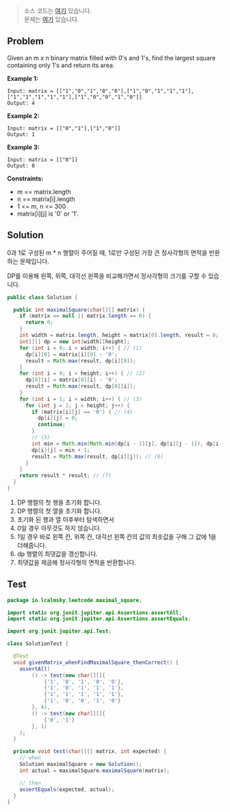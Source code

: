 > 소스 코드는 [여기](https://github.com/lcalmsky/leetcode/blob/master/src/main/java/io/lcalmsky/leetcode/maximal_square/Solution.java) 있습니다.  
> 문제는 [여기](https://leetcode.com/problems/maximal-square/) 있습니다.

## Problem

Given an m x n binary matrix filled with 0's and 1's, find the largest square containing only 1's and return its area.

**Example 1:**

```text
Input: matrix = [["1","0","1","0","0"],["1","0","1","1","1"],["1","1","1","1","1"],["1","0","0","1","0"]]
Output: 4
```

**Example 2:**
```text
Input: matrix = [["0","1"],["1","0"]]
Output: 1
```

**Example 3:**
```text
Input: matrix = [["0"]]
Output: 0
```

**Constraints:**

* m == matrix.length
* n == matrix[i].length
* 1 <= m, n <= 300
* matrix[i][j] is '0' or '1'.

## Solution

0과 1로 구성된 m * n 행렬이 주어질 때, 1로만 구성된 가장 큰 정사각형의 면적을 반환하는 문제입니다. 

DP를 이용해 왼쪽, 위쪽, 대각선 왼쪽을 비교해가면서 정사각형의 크기를 구할 수 있습니다.

```java
public class Solution {

  public int maximalSquare(char[][] matrix) {
    if (matrix == null || matrix.length == 0) {
      return 0;
    }
    int width = matrix.length, height = matrix[0].length, result = 0;
    int[][] dp = new int[width][height];
    for (int i = 0; i < width; i++) { // (1)
      dp[i][0] = matrix[i][0] - '0';
      result = Math.max(result, dp[i][0]);
    }
    for (int i = 0; i < height; i++) { // (2)
      dp[0][i] = matrix[0][i] - '0';
      result = Math.max(result, dp[0][i]);
    }
    for (int i = 1; i < width; i++) { // (3)
      for (int j = 1; j < height; j++) {
        if (matrix[i][j] == '0') { // (4)
          dp[i][j] = 0;
          continue;
        }
        // (5)
        int min = Math.min(Math.min(dp[i - 1][j], dp[i][j - 1]), dp[i - 1][j - 1]);
        dp[i][j] = min + 1;
        result = Math.max(result, dp[i][j]); // (6)
      }
    }
    return result * result; // (7)
  }
}
```

1. DP 행렬의 첫 행을 초기화 합니다.
2. DP 행렬의 첫 열을 초기화 합니다.
3. 초기화 된 행과 열 이후부터 탐색하면서
4. 0일 경우 아무것도 하지 않습니다.
5. 1일 경우 바로 왼쪽 칸, 위쪽 칸, 대각선 왼쪽 칸의 값의 최솟값을 구해 그 값에 1을 더해줍니다.
6. dp 행렬의 최댓값을 갱신합니다.
7. 최댓값을 제곱해 정사각형의 면적을 반환합니다.

## Test

```java
package io.lcalmsky.leetcode.maximal_square;

import static org.junit.jupiter.api.Assertions.assertAll;
import static org.junit.jupiter.api.Assertions.assertEquals;

import org.junit.jupiter.api.Test;

class SolutionTest {

  @Test
  void givenMatrix_whenFindMaximalSquare_thenCorrect() {
    assertAll(
        () -> test(new char[][]{
            {'1', '0', '1', '0', '0'},
            {'1', '0', '1', '1', '1'},
            {'1', '1', '1', '1', '1'},
            {'1', '0', '0', '1', '0'}
        }, 4),
        () -> test(new char[][]{
            {'0', '1'}
        }, 1)
    );
  }

  private void test(char[][] matrix, int expected) {
    // when
    Solution maximalSquare = new Solution();
    int actual = maximalSquare.maximalSquare(matrix);

    // then
    assertEquals(expected, actual);
  }
}
```